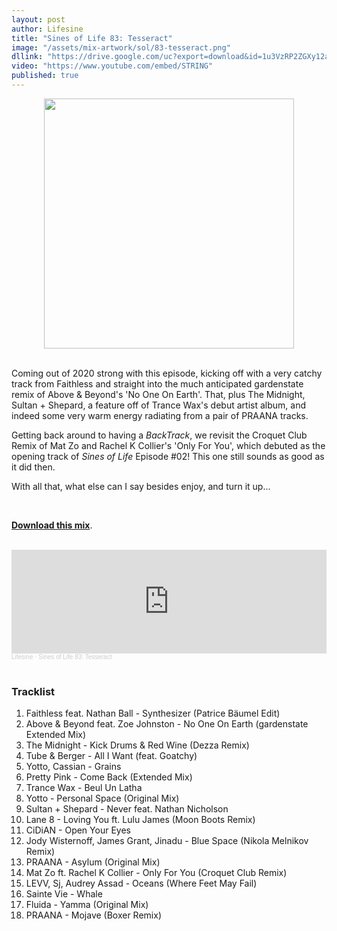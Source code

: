 ```yaml
---
layout: post
author: Lifesine
title: "Sines of Life 83: Tesseract"
image: "/assets/mix-artwork/sol/83-tesseract.png"
dllink: "https://drive.google.com/uc?export=download&id=1u3VzRP2ZGXy12aw7f7lcoaE_K-KRvW0R"
video: "https://www.youtube.com/embed/STRING"
published: true
---
```


<div style="text-align:center"><img src="{{ page.image }}" width="400px" height="auto" /></div>
<br>

Coming out of 2020 strong with this episode, kicking off with a very catchy track from Faithless and straight into the much anticipated gardenstate remix of Above & Beyond's 'No One On Earth'. That, plus The Midnight, Sultan + Shepard, a feature off of Trance Wax's debut artist album, and indeed some very warm energy radiating from a pair of PRAANA tracks.

Getting back around to having a _BackTrack_, we revisit the Croquet Club Remix of Mat Zo and Rachel K Collier's 'Only For You', which debuted as the opening track of _Sines of Life_ Episode #02! This one still sounds as good as it did then.

With all that, what else can I say besides enjoy, and turn it up...

<br>

<a href=" {{ page.dllink }} " target="_blank">**Download this mix**</a>.

<br>

<iframe width="100%" height="166" scrolling="no" frameborder="no" allow="autoplay" src="https://w.soundcloud.com/player/?url=https%3A//api.soundcloud.com/tracks/967569430&color=%23f08551&auto_play=false&hide_related=false&show_comments=true&show_user=true&show_reposts=false&show_teaser=true"></iframe><div style="font-size: 10px; color: #cccccc;line-break: anywhere;word-break: normal;overflow: hidden;white-space: nowrap;text-overflow: ellipsis; font-family: Interstate,Lucida Grande,Lucida Sans Unicode,Lucida Sans,Garuda,Verdana,Tahoma,sans-serif;font-weight: 100;"><a href="https://soundcloud.com/lifesine" title="Lifesine" target="_blank" style="color: #cccccc; text-decoration: none;">Lifesine</a> · <a href="https://soundcloud.com/lifesine/sines-of-life-83" title="Sines of Life 83: Tesseract" target="_blank" style="color: #cccccc; text-decoration: none;">Sines of Life 83: Tesseract</a></div>

<br>


### Tracklist

01. Faithless feat. Nathan Ball - Synthesizer (Patrice Bäumel Edit)
02. Above & Beyond feat. Zoe Johnston - No One On Earth (gardenstate Extended Mix)
03. The Midnight - Kick Drums & Red Wine (Dezza Remix)
04. Tube & Berger - All I Want (feat. Goatchy)
05. Yotto, Cassian - Grains
06. Pretty Pink - Come Back (Extended Mix)
07. Trance Wax - Beul Un Latha
08. Yotto - Personal Space (Original Mix)
09. Sultan + Shepard - Never feat. Nathan Nicholson
10. Lane 8 - Loving You ft. Lulu James (Moon Boots Remix)
11. CiDiAN - Open Your Eyes
12. Jody Wisternoff, James Grant, Jinadu - Blue Space (Nikola Melnikov Remix)
13. PRAANA - Asylum (Original Mix)
14. Mat Zo ft. Rachel K Collier - Only For You (Croquet Club Remix)
15. LEVV, Sj, Audrey Assad - Oceans (Where Feet May Fail)
16. Sainte Vie - Whale
17. Fluida - Yamma (Original Mix)
18. PRAANA - Mojave (Boxer Remix)



<br>
